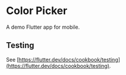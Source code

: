 
# Color Picker

A demo Flutter app for mobile.

## Testing

See [https://flutter.dev/docs/cookbook/testing](https://flutter.dev/docs/cookbook/testing).